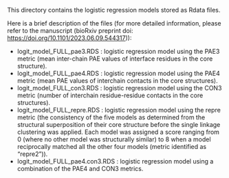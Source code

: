 This directory contains the logistic regression models stored as Rdata files. 

Here is a brief description of the files (for more detailed information, please refer to the manuscript (bioRxiv preprint doi: https://doi.org/10.1101/2023.06.09.544317)):
- logit_model_FULL_pae3.RDS : logistic regression model using the PAE3 metric (mean inter-chain PAE values of interface residues in the core structure).
- logit_model_FULL_pae4.RDS : logistic regression model using the PAE4 metric (mean PAE values of interchain contacts in the core structures).
- logit_model_FULL_con3.RDS : logistic regression model using the CON3 metric (number of interchain residue-residue contacts in the core structures).
- logit_model_FULL_repre.RDS : logistic regression model using the repre metric (the consistency of the five models as determined from the structural superposition of their core structure before the single linkage clustering was applied. Each model was assigned a score ranging from 0 (where no other model was structurally similar) to 8 when a model reciprocally matched all the other four models (metric identified as “repre2”)).
- logit_model_FULL_pae4.con3.RDS : logistic regression model using a combination of the PAE4 and CON3 metrics.
